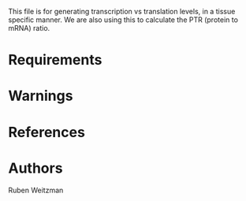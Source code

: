 This file is for generating transcription vs translation levels, in a tissue specific manner. We are also using this to 
calculate the PTR (protein to mRNA) ratio.

# Requirements


# Warnings


# References

# Authors 
Ruben Weitzman
